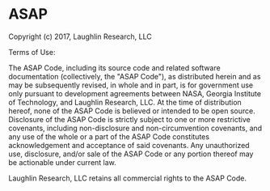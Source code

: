 # ASAP
Copyright (c) 2017, Laughlin Research, LLC

Terms of Use:

The ASAP Code, including its source code and related software
documentation (collectively, the "ASAP Code"), as distributed herein 
and as may be subsequently revised, in whole and in part, is for 
government use only pursuant to development agreements between NASA, 
Georgia Institute of Technology, and Laughlin Research, LLC. At the 
time of distribution hereof, none of the ASAP Code is believed or 
intended to be open source. Disclosure of the ASAP Code is strictly 
subject to one or more restrictive covenants, including 
non-disclosure and non-circumvention covenants, and any use of the 
whole or a part of the ASAP Code constitutes acknowledgement and 
acceptance of said covenants. Any unauthorized use, disclosure, 
and/or sale of the ASAP Code or any portion thereof may be actionable
under current law.

Laughlin Research, LLC retains all commercial rights to the ASAP Code.